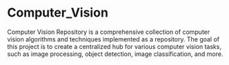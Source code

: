 # Computer_Vision
 Computer Vision Repository is a comprehensive collection of computer vision algorithms and techniques implemented as a repository. The goal of this project is to create a centralized hub for various computer vision tasks, such as image processing, object detection, image classification, and more. 
